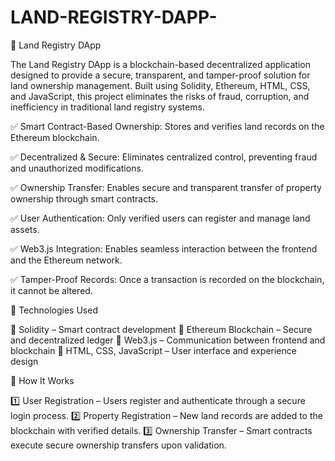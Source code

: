 # LAND-REGISTRY-DAPP-

🔗 Land Registry DApp 

The Land Registry DApp is a blockchain-based decentralized application designed to provide a secure, transparent, and tamper-proof solution for land ownership management. Built using Solidity, Ethereum, HTML, CSS, and JavaScript, this project eliminates the risks of fraud, corruption, and inefficiency in traditional land registry systems.

✅ Smart Contract-Based      Ownership: Stores and verifies land records on the Ethereum blockchain.

✅ Decentralized & Secure:   Eliminates centralized control, preventing fraud and unauthorized modifications.

✅ Ownership Transfer:     Enables secure and transparent transfer of property ownership through smart contracts.

✅ User Authentication:    Only verified users can register and manage land assets.

✅ Web3.js Integration:     Enables seamless interaction between the frontend and the Ethereum network.

✅ Tamper-Proof Records:    Once a transaction is recorded on the blockchain, it cannot be altered.

🔹 Technologies Used

🔹 Solidity – Smart contract development
🔹 Ethereum Blockchain – Secure and decentralized ledger
🔹 Web3.js – Communication between frontend and blockchain
🔹 HTML, CSS, JavaScript – User interface and experience design

🔹 How It Works

1️⃣ User Registration – Users register and authenticate through a secure login process.
2️⃣ Property Registration – New land records are added to the blockchain with verified details.
3️⃣ Ownership Transfer – Smart contracts execute secure ownership transfers upon validation.


